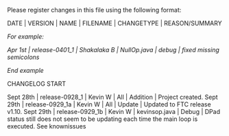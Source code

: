 Please register changes in this file using the following format:

DATE | VERSION | NAME | FILENAME | CHANGETYPE | REASON/SUMMARY

<i>
For example:

Apr 1st | release-0401_1 | Shakalaka B | NullOp.java | debug | fixed missing semicolons

End example
</i>

CHANGELOG START

Sept 28th | release-0928_1 | Kevin W | All | Addition | Project created.
Sept 29th | release-0929_1a | Kevin W | All | Update | Updated to FTC release v1.10.
Sept 29th | release-0929_1b | Kevin W | kevinsop.java | Debug | DPad status still does not seem to be updating each time the main loop is executed. See knownissues
